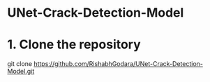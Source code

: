 # UNet-Crack-Detection-Model

# 1. Clone the repository
git clone https://github.com/RishabhGodara/UNet-Crack-Detection-Model.git

